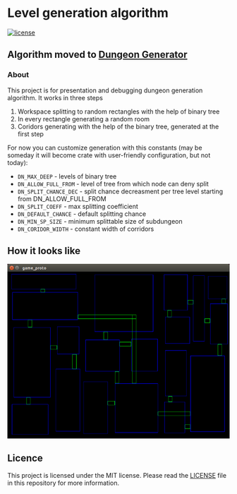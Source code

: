 # Level generation algorithm
[![license](http://img.shields.io/badge/license-MIT-blue.svg)](https://github.com/Vinatorul/level_generator_proto/blob/master/LICENSE)

## Algorithm moved to [Dungeon Generator](https://github.com/Vinatorul/dungeon-generator-rs)

### About

This project is for presentation and debugging dungeon generation algorithm.
It works in three steps

 1. Workspace splitting to random rectangles with the help of binary tree
 2. In every rectangle generating a random room
 3. Coridors generating with the help of the binary tree, generated at the first step

For now you can customize generation with this constants (may be someday it will become crate with user-friendly
configuration, but not today):
 * `DN_MAX_DEEP` - levels of binary tree
 * `DN_ALLOW_FULL_FROM` - level of tree from which node can deny split
 * `DN_SPLIT_CHANCE_DEC` - split chance decreasment per tree level starting from DN_ALLOW_FULL_FROM
 * `DN_SPLIT_COEFF` - max splitting coefficient
 * `DN_DEFAULT_CHANCE` - default splitting chance
 * `DN_MIN_SP_SIZE` - minimum splittable size of subdungeon
 * `DN_CORIDOR_WIDTH` - constant width of corridors

## How it looks like
![debug draw](debug_draw_sc.png)

## Licence
This project is licensed under the MIT license. Please read the [LICENSE](https://github.com/Vinatorul/level_generator_proto/blob/master/LICENSE)
file in this repository for more information.
